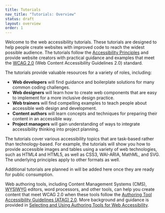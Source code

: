 ```yaml
---
title: Tutorials
nav_title: "Tutorials: Overview"
status: draft
layout: overview
order: 1
---
```


Welcome to the web accessibility tutorials. These tutorials are designed to help people create websites with improved code to reach the widest possible audience. The tutorials follow the [Accessibility Principles](http://www.w3.org/WAI/intro/people-use-web/principles) and provide website creators with practical guidance and examples that meet the [WCAG 2.0](http://www.w3.org/WAI/intro/wcag) (Web Content Accessibility Guidelines 2.0) standard.

The tutorials provide valuable resources for a variety of roles, including:

* **Web developers** will find guidance and boilerplate solutions for many common coding challenges.
* **Web designers** will learn how to create web components that are easy to implement for a more inclusive design practice.
* **Web trainers** will find compelling examples to teach people about accessible web design and development.
* **Content authors** will learn concepts and techniques for preparing their content in an accessible way.
* **Project managers** will gain understanding of ways to integrate accessibility thinking into project planning.

The tutorials cover various accessibility topics that are task-based rather than technology-based. For example, the tutorials will show you how to provide accessible images and tables using a variety of web technologies, such as HTML4 and HTML5, as well as CSS3, WAI-ARIA, MathML, and SVG. The underlying principles apply to other formats as well.

Additional tutorials are planned in will be added here once they are ready for public consumption.

Web authoring tools, including Content Management Systems (CMS), <abbr title="What you see is what you get">WYSIWYG</abbr> editors, word processors, and other tools, can help you create content that meet WCAG 2.0 when these tools follow the [Authoring Tool Accessibility Guidelines (ATAG) 2.0](http://www.w3.org/WAI/intro/atag). More background and guidance is provided in [Selecting and Using Authoring Tools for Web Accessibility](http://w3.org/wai/impl/software).
